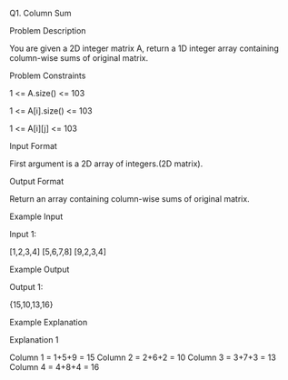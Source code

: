 Q1. Column Sum

Problem Description

You are given a 2D integer matrix A, return a 1D integer array containing column-wise sums of original matrix.

Problem Constraints

1 <= A.size() <= 103

1 <= A[i].size() <= 103

1 <= A[i][j] <= 103



Input Format

First argument is a 2D array of integers.(2D matrix).



Output Format

Return an array containing column-wise sums of original matrix.



Example Input

Input 1:

[1,2,3,4]
[5,6,7,8]
[9,2,3,4]


Example Output

Output 1:

{15,10,13,16}


Example Explanation

Explanation 1

Column 1 = 1+5+9 = 15
Column 2 = 2+6+2 = 10
Column 3 = 3+7+3 = 13
Column 4 = 4+8+4 = 16